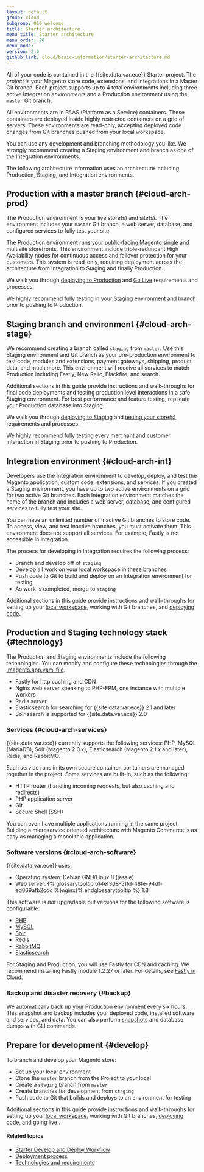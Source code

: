 ```yaml
---
layout: default
group: cloud
subgroup: 010_welcome
title: Starter architecture
menu_title: Starter architecture
menu_order: 20
menu_node:
version: 2.0
github_link: cloud/basic-information/starter-architecture.md
---
```


All of your code is contained in the {{site.data.var.ece}} Starter project. The _project_ is your Magento store code, extensions, and integrations in a Master Git branch. Each project supports up to 4 total environments including three active Integration *environments* and a Production environment using the `master` Git branch.

All environments are in PAAS (Platform as a Service) containers. These containers are deployed inside highly restricted containers on a grid of servers. These environments are read-only, accepting deployed code changes from Git branches pushed from your local workspace.

You can use any development and branching methodology you like. We strongly recommend creating a Staging environment and branch as one of the Integration environments.

<div class="bs-callout bs-callout-info" id="info" markdown="1">
The following architecture information uses an architecture including Production, Staging, and Integration environments.
</div>

## Production with a master branch {#cloud-arch-prod}
The Production environment is your live store(s) and site(s). The environment includes your `master` Git branch, a web server, database, and configured services to fully test your site.

The Production environment runs your public-facing Magento single and multisite storefronts. This environment include triple-redundant High Availability nodes for continuous access and failover protection for your customers. This system is read-only, requiring deployment across the architecture from Integration to Staging and finally Production.

We walk you through [deploying to Production]({{page.baseurl}}cloud/live/stage-prod-live.html) and [Go Live]({{page.baseurl}}cloud/live/live.html) requirements and processes.

We highly recommend fully testing in your Staging environment and branch prior to pushing to Production.

## Staging branch and environment {#cloud-arch-stage}
We recommend creating a branch called `staging` from `master`. Use this Staging environment and Git branch as your pre-production environment to test code, modules and extensions, payment gateways, shipping, product data, and much more. This environment will receive all services to match Production including Fastly, New Relic, Blackfire, and search.

Additional sections in this guide provide instructions and walk-throughs for final code deployments and testing production level interactions in a safe Staging environment. For best performance and feature testing, replicate your Production database into Staging.

We walk you through [deploying to Staging]({{page.baseurl}}cloud/live/stage-prod-live.html) and [testing your store(s)]({{page.baseurl}}cloud/live/stage-prod-test.html) requirements and processes.

We highly recommend fully testing every merchant and customer interaction in Staging prior to pushing to Production.

## Integration environment {#cloud-arch-int}
Developers use the Integration environment to develop, deploy, and test the Magento application, custom code, extensions, and services. If you created a Staging environment, you have up to two active environments on a grid for two active Git branches. Each Integration environment matches the name of the branch and includes a web server, database, and configured services to fully test your site.

You can have an unlimited number of inactive Git branches to store code. To access, view, and test inactive branches, you must activate them. This environment does not support all services. For example, Fastly is not accessible in Integration.

The process for developing in Integration requires the following process:

* Branch and develop off of `staging`
* Develop all work on your local workspace in these branches
* Push code to Git to build and deploy on an Integration environment for testing
* As work is completed, merge to `staging`

Additional sections in this guide provide instructions and walk-throughs for setting up your [local workspace]({{page.baseurl}}cloud/before/before-workspace.html), working with Git branches, and [deploying code]({{page.baseurl}}cloud/live/stage-prod-live.html).

## Production and Staging technology stack {#technology}
The Production and Staging environments include the following technologies. You can modify and configure these technologies through the [.magento.app.yaml file]({{page.baseurl}}cloud/project/project-conf-files_magento-app.html).

* Fastly for http caching and CDN
* Nginx web server speaking to PHP-FPM, one instance with multiple workers
* Redis server
* Elasticsearch for searching for {{site.data.var.ece}} 2.1 and later
* Solr search is supported for {{site.data.var.ece}} 2.0

### Services {#cloud-arch-services}
{{site.data.var.ece}} currently supports the following services: PHP, MySQL (MariaDB), Solr (Magento 2.0.x), Elasticsearch (Magento 2.1.x and later), Redis, and RabbitMQ.

Each service runs in its own secure container. containers are managed together in the project. Some services are built-in, such as the following:

*	HTTP router (handling incoming requests, but also caching and redirects)
*	PHP application server
*	Git
*	Secure Shell (SSH)

You can even have multiple applications running in the same project. Building a microservice oriented architecture with Magento Commerce is as easy as managing a monolithic application.

### Software versions {#cloud-arch-software}
{{site.data.var.ece}} uses:

*	Operating system: Debian GNU/Linux 8 (jessie)
*	Web server: {% glossarytooltip b14ef3d8-51fd-48fe-94df-ed069afb2cdc %}nginx{% endglossarytooltip %} 1.8

This software is *not* upgradable but versions for the following software is configurable:

* [PHP]({{page.baseurl}}cloud/project/project-conf-files_magento-app.html)
* [MySQL]({{page.baseurl}}cloud/project/project-conf-files_services-mysql.html)
* [Solr]({{page.baseurl}}cloud/project/project-conf-files_services-solr.html)
* [Redis]({{page.baseurl}}cloud/project/project-conf-files_services-redis.html)
* [RabbitMQ]({{page.baseurl}}cloud/project/project-conf-files_services-rabbit.html)
* [Elasticsearch]({{page.baseurl}}cloud/project/project-conf-files_services-elastic.html)

For Staging and Production, you will use Fastly for CDN and caching. We recommend installing Fastly module 1.2.27 or later. For details, see [Fastly in Cloud]({{page.baseurl}}cloud/basic-information/cloud-fastly.html).

### Backup and disaster recovery {#backup}
We automatically back up your Production environment every six hours. This snapshot and backup includes your deployed code, installed software and services, and data. You can also perform [snapshots]({{page.baseurl}}cloud/project/project-webint-snap.html) and database dumps with CLI commands.

## Prepare for development {#develop}
To branch and develop your Magento store:

* Set up your local environment
* Clone the `master` branch from the Project to your local
* Create a `staging` branch from `master`
* Create branches for development from `staging`
* Push code to Git that builds and deploys to an environment for testing

Additional sections in this guide provide instructions and walk-throughs for setting up your [local workspace]({{page.baseurl}}cloud/before/before-workspace.html), working with Git branches, [deploying code]({{page.baseurl}}cloud/live/stage-prod-live.html), and [going live]({{page.baseurl}}cloud/live/live.html) .

#### Related topics
*	[Starter Develop and Deploy Workflow]({{page.baseurl}}cloud/basic-information/starter-develop-deploy-workflow.html)
*	[Deployment process]({{page.baseurl}}cloud/reference/discover-deploy.html)
*	[Technologies and requirements]({{page.baseurl}}cloud/requirements/cloud-requirements.html)
